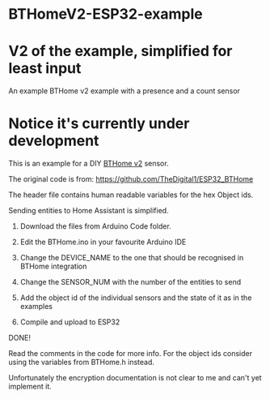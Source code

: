 # BTHomeV2-ESP32-example
# V2 of the example, simplified for least input
An example BTHome v2 example with a presence and a count sensor

# Notice it's currently under development

This is an example for a DIY [BTHome v2](https://bthome.io/) sensor.

The original code is from: https://github.com/TheDigital1/ESP32_BTHome

The header file contains human readable variables for the hex Object ids.

Sending entities to Home Assistant is simplified.

1) Download the files from Arduino Code folder.

2) Edit the BTHome.ino in your favourite Arduino IDE 

3) Change the DEVICE_NAME to the one that should be recognised in BTHome integration

4) Change the SENSOR_NUM with the number of the entities to send

5) Add the object id of the individual sensors and the state of it as in the examples

6) Compile and upload to ESP32

DONE!

Read the comments in the code for more info. 
For the object ids consider using the variables from BTHome.h instead.

Unfortunately the encryption documentation is not clear to me and can't yet implement it.
